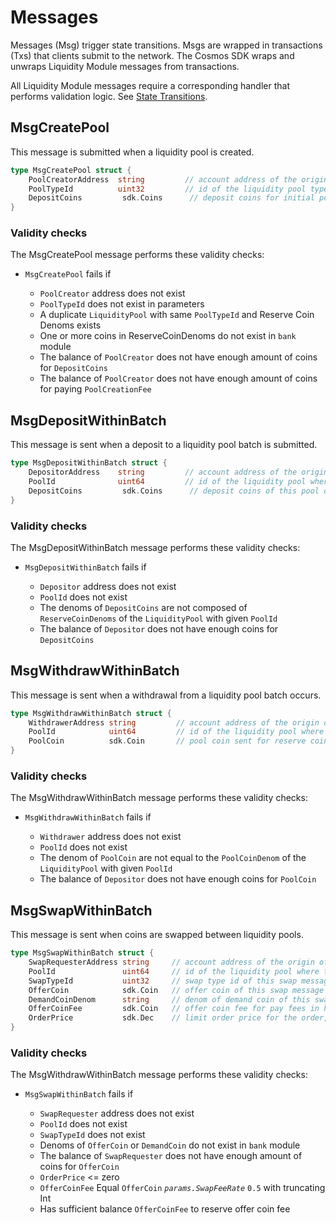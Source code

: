 <!-- order: 4 -->

 # Messages

Messages (Msg) trigger state transitions. Msgs are wrapped in transactions (Txs) that clients submit to the network. The Cosmos SDK wraps and unwraps Liquidity Module messages from transactions.

All Liquidity Module messages require a corresponding handler that performs validation logic. See [State Transitions](./03_state_transitions).

## MsgCreatePool

This message is submitted when a liquidity pool is created.

```go
type MsgCreatePool struct {
    PoolCreatorAddress  string         // account address of the origin of this message
    PoolTypeId          uint32         // id of the liquidity pool type of this new liquidity pool
    DepositCoins         sdk.Coins      // deposit coins for initial pool deposit into this new liquidity pool
}
```

### Validity checks

The MsgCreatePool message performs these validity checks:

- `MsgCreatePool` fails if

  - `PoolCreator` address does not exist
  - `PoolTypeId` does not exist in parameters
  - A duplicate `LiquidityPool` with same `PoolTypeId` and Reserve Coin Denoms exists
  - One or more coins in ReserveCoinDenoms do not exist in `bank` module
  - The balance of `PoolCreator` does not have enough amount of coins for `DepositCoins`
  - The balance of `PoolCreator` does not have enough amount of coins for paying `PoolCreationFee`

## MsgDepositWithinBatch

This message is sent when a deposit to a liquidity pool batch is submitted.

```go
type MsgDepositWithinBatch struct {
    DepositorAddress    string         // account address of the origin of this message
    PoolId              uint64         // id of the liquidity pool where this message is belong to
    DepositCoins         sdk.Coins      // deposit coins of this pool deposit message
}
```

### Validity checks

The MsgDepositWithinBatch message performs these validity checks:

- `MsgDepositWithinBatch` fails if

  - `Depositor` address does not exist
  - `PoolId` does not exist
  - The denoms of `DepositCoins` are not composed of `ReserveCoinDenoms` of the `LiquidityPool` with given `PoolId`
  - The balance of `Depositor` does not have enough coins for `DepositCoins`

## MsgWithdrawWithinBatch

This message is sent when a withdrawal from a liquidity pool batch occurs.

```go
type MsgWithdrawWithinBatch struct {
    WithdrawerAddress string         // account address of the origin of this message
    PoolId            uint64         // id of the liquidity pool where this message is belong to
    PoolCoin          sdk.Coin       // pool coin sent for reserve coin withdraw
}
```

### Validity checks

The MsgWithdrawWithinBatch message performs these validity checks:

- `MsgWithdrawWithinBatch` fails if

  - `Withdrawer` address does not exist
  - `PoolId` does not exist
  - The denom of `PoolCoin` are not equal to the `PoolCoinDenom` of the `LiquidityPool` with given `PoolId`
  - The balance of `Depositor` does not have enough coins for `PoolCoin`

## MsgSwapWithinBatch

This message is sent when coins are swapped between liquidity pools.

```go
type MsgSwapWithinBatch struct {
    SwapRequesterAddress string     // account address of the origin of this message
    PoolId               uint64     // id of the liquidity pool where this message is belong to
    SwapTypeId           uint32     // swap type id of this swap message, default 1: InstantSwap, requesting instant swap
    OfferCoin            sdk.Coin   // offer coin of this swap message
    DemandCoinDenom      string     // denom of demand coin of this swap message
    OfferCoinFee         sdk.Coin   // offer coin fee for pay fees in half offer coin
    OrderPrice           sdk.Dec    // limit order price for the order, the price is the exchange ratio of X/Y where X is the amount of the first coin and Y is the amount of the second coin when their denoms are sorted alphabetically
}
```

### Validity checks

The MsgWithdrawWithinBatch message performs these validity checks:

- `MsgSwapWithinBatch` fails if

  - `SwapRequester` address does not exist
  - `PoolId` does not exist
  - `SwapTypeId` does not exist
  - Denoms of `OfferCoin` or `DemandCoin` do not exist in `bank` module
  - The balance of `SwapRequester` does not have enough amount of coins for `OfferCoin`
  - `OrderPrice` <= zero
  - `OfferCoinFee` Equal `OfferCoin` _`params.SwapFeeRate`_ `0.5` with truncating Int
  - Has sufficient balance `OfferCoinFee` to reserve offer coin fee
